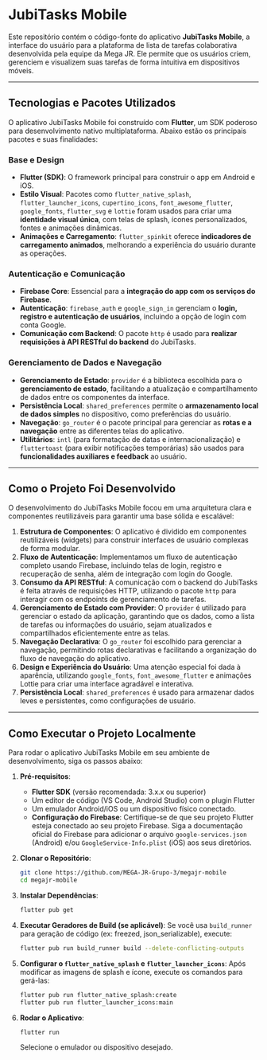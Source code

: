 # JubiTasks Mobile

Este repositório contém o código-fonte do aplicativo **JubiTasks Mobile**, a interface do usuário para a plataforma de lista de tarefas colaborativa desenvolvida pela equipe da Mega JR. Ele permite que os usuários criem, gerenciem e visualizem suas tarefas de forma intuitiva em dispositivos móveis.

---

## Tecnologias e Pacotes Utilizados

O aplicativo JubiTasks Mobile foi construído com **Flutter**, um SDK poderoso para desenvolvimento nativo multiplataforma. Abaixo estão os principais pacotes e suas finalidades:

### **Base e Design**
* **Flutter (SDK)**: O framework principal para construir o app em Android e iOS.
* **Estilo Visual**: Pacotes como `flutter_native_splash`, `flutter_launcher_icons`, `cupertino_icons`, `font_awesome_flutter`, `google_fonts`, `flutter_svg` e `lottie` foram usados para criar uma **identidade visual única**, com telas de splash, ícones personalizados, fontes e animações dinâmicas.
* **Animações e Carregamento**: `flutter_spinkit` oferece **indicadores de carregamento animados**, melhorando a experiência do usuário durante as operações.

### **Autenticação e Comunicação**
* **Firebase Core**: Essencial para a **integração do app com os serviços do Firebase**.
* **Autenticação**: `firebase_auth` e `google_sign_in` gerenciam o **login, registro e autenticação de usuários**, incluindo a opção de login com conta Google.
* **Comunicação com Backend**: O pacote `http` é usado para **realizar requisições à API RESTful do backend** do JubiTasks.

### **Gerenciamento de Dados e Navegação**
* **Gerenciamento de Estado**: `provider` é a biblioteca escolhida para o **gerenciamento de estado**, facilitando a atualização e compartilhamento de dados entre os componentes da interface.
* **Persistência Local**: `shared_preferences` permite o **armazenamento local de dados simples** no dispositivo, como preferências do usuário.
* **Navegação**: `go_router` é o pacote principal para gerenciar as **rotas e a navegação** entre as diferentes telas do aplicativo.
* **Utilitários**: `intl` (para formatação de datas e internacionalização) e `fluttertoast` (para exibir notificações temporárias) são usados para **funcionalidades auxiliares e feedback** ao usuário.

---

## Como o Projeto Foi Desenvolvido

O desenvolvimento do JubiTasks Mobile focou em uma arquitetura clara e componentes reutilizáveis para garantir uma base sólida e escalável:

1.  **Estrutura de Componentes**: O aplicativo é dividido em componentes reutilizáveis (widgets) para construir interfaces de usuário complexas de forma modular.
2.  **Fluxo de Autenticação**: Implementamos um fluxo de autenticação completo usando Firebase, incluindo telas de login, registro e recuperação de senha, além de integração com login do Google.
3.  **Consumo da API RESTful**: A comunicação com o backend do JubiTasks é feita através de requisições HTTP, utilizando o pacote `http` para interagir com os endpoints de gerenciamento de tarefas.
4.  **Gerenciamento de Estado com Provider**: O `provider` é utilizado para gerenciar o estado da aplicação, garantindo que os dados, como a lista de tarefas ou informações do usuário, sejam atualizados e compartilhados eficientemente entre as telas.
5.  **Navegação Declarativa**: O `go_router` foi escolhido para gerenciar a navegação, permitindo rotas declarativas e facilitando a organização do fluxo de navegação do aplicativo.
6.  **Design e Experiência do Usuário**: Uma atenção especial foi dada à aparência, utilizando `google_fonts`, `font_awesome_flutter` e animações Lottie para criar uma interface agradável e interativa.
7.  **Persistência Local**: `shared_preferences` é usado para armazenar dados leves e persistentes, como configurações de usuário.

---

## Como Executar o Projeto Localmente

Para rodar o aplicativo JubiTasks Mobile em seu ambiente de desenvolvimento, siga os passos abaixo:

1.  **Pré-requisitos**:
    * **Flutter SDK** (versão recomendada: 3.x.x ou superior)
    * Um editor de código (VS Code, Android Studio) com o plugin Flutter
    * Um emulador Android/iOS ou um dispositivo físico conectado.
    * **Configuração do Firebase**: Certifique-se de que seu projeto Flutter esteja conectado ao seu projeto Firebase. Siga a documentação oficial do Firebase para adicionar o arquivo `google-services.json` (Android) e/ou `GoogleService-Info.plist` (iOS) aos seus diretórios.

2.  **Clonar o Repositório**:
    ```bash
    git clone https://github.com/MEGA-JR-Grupo-3/megajr-mobile
    cd megajr-mobile
    ```

3.  **Instalar Dependências**:
    ```bash
    flutter pub get
    ```

4.  **Executar Geradores de Build (se aplicável)**:
    Se você usa `build_runner` para geração de código (ex: freezed, json_serializable), execute:
    ```bash
    flutter pub run build_runner build --delete-conflicting-outputs
    ```

5.  **Configurar o `flutter_native_splash` e `flutter_launcher_icons`**:
    Após modificar as imagens de splash e ícone, execute os comandos para gerá-las:
    ```bash
    flutter pub run flutter_native_splash:create
    flutter pub run flutter_launcher_icons:main
    ```

6.  **Rodar o Aplicativo**:
    ```bash
    flutter run
    ```
    Selecione o emulador ou dispositivo desejado.
